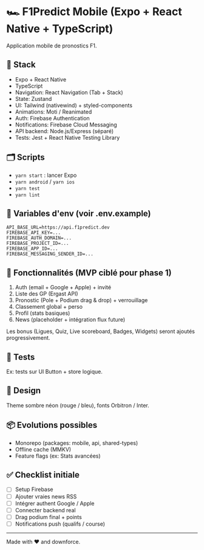 # 🏎️ F1Predict Mobile (Expo + React Native + TypeScript)

Application mobile de pronostics F1.

## 🚀 Stack
- Expo + React Native
- TypeScript
- Navigation: React Navigation (Tab + Stack)
- State: Zustand
- UI: Tailwind (nativewind) + styled-components
- Animations: Moti / Reanimated
- Auth: Firebase Authentication
- Notifications: Firebase Cloud Messaging
- API backend: Node.js/Express (séparé)
- Tests: Jest + React Native Testing Library

## 🗂️ Scripts
- `yarn start` : lancer Expo
- `yarn android` / `yarn ios`
- `yarn test`
- `yarn lint`

## 🔐 Variables d'env (voir .env.example)
```
API_BASE_URL=https://api.f1predict.dev
FIREBASE_API_KEY=...
FIREBASE_AUTH_DOMAIN=...
FIREBASE_PROJECT_ID=...
FIREBASE_APP_ID=...
FIREBASE_MESSAGING_SENDER_ID=...
```

## 🧠 Fonctionnalités (MVP ciblé pour phase 1)
1. Auth (email + Google + Apple) + invité
2. Liste des GP (Ergast API)
3. Pronostic (Pole + Podium drag & drop) + verrouillage
4. Classement global + perso
5. Profil (stats basiques)
6. News (placeholder + intégration flux future)

Les bonus (Ligues, Quiz, Live scoreboard, Badges, Widgets) seront ajoutés progressivement.

## 🧪 Tests
Ex: tests sur UI Button + store logique.

## 🎨 Design
Theme sombre néon (rouge / bleu), fonts Orbitron / Inter.

## 📦 Evolutions possibles
- Monorepo (packages: mobile, api, shared-types)
- Offline cache (MMKV)
- Feature flags (ex: Stats avancées)

## ✅ Checklist initiale
- [ ] Setup Firebase
- [ ] Ajouter vraies news RSS
- [ ] Intégrer authent Google / Apple
- [ ] Connecter backend real
- [ ] Drag podium final + points
- [ ] Notifications push (qualifs / course)

---

Made with ❤️ and downforce.